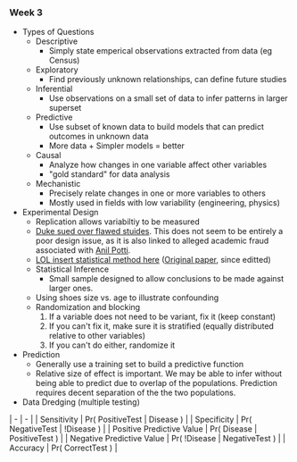 ### Week 3

* Types of Questions
  * Descriptive
    * Simply state emperical observations extracted from data (eg Census)
  * Exploratory
    * Find previously unknown relationships, can define future studies
  * Inferential
    * Use observations on a small set of data to infer patterns in larger superset
  * Predictive
    * Use subset of known data to build models that can predict outcomes in unknown data
    * More data + Simpler models = better
  * Causal
    * Analyze how changes in one variable affect other variables
    * "gold standard" for data analysis
  * Mechanistic
    * Precisely relate changes in one or more variables to others
    * Mostly used in fields with low variability (engineering, physics)
* Experimental Design
  * Replication allows variabiltiy to be measured
  * [Duke sued over flawed stuides][dukesuit]. This does not seem to be entirely a poor design issue, as it is also linked to alleged academic fraud associated with [Anil Potti][potti].
  * [LOL insert statistical method here][nsaunders] ([Original paper][zhangetal], since editted)
  * Statistical Inference
    * Small sample designed to allow conclusions to be made against larger ones.
  * Using shoes size vs. age to illustrate confounding
  * Randomization and blocking
    1. If a variable does not need to be variant, fix it (keep constant)
    2. If you can't fix it, make sure it is stratified (equally distributed relative to other variables)
    3. If you can't do either, randomize it
* Prediction
  * Generally use a training set to build a predictive function
  * Relative size of effect is important. We may be able to infer without being able to predict due to overlap of the populations. Prediction requires decent separation of the the two populations.
* Data Dredging (multiple testing)

| - | - |
| Sensitivity | Pr( PositiveTest | Disease ) |
| Specificity | Pr( NegativeTest | !Disease ) |
| Positive Predictive Value | Pr( Disease | PositiveTest ) |
| Negative Predictive Value | Pr( !Disease | NegativeTest ) |
| Accuracy | Pr( CorrectTest ) |
  
[dukesuit]: http://news.sciencemag.org/2011/09/flawed-cancer-trial-duke-sparks-lawsuit
[potti]: https://en.wikipedia.org/wiki/Anil_Potti
[nsaunders]: https://nsaunders.wordpress.com/2012/07/23/we-really-dont-care-what-statistical-method-you-used/

[zhangetal]: http://www.biomedcentral.com/1752-0509/5/S3/S4

